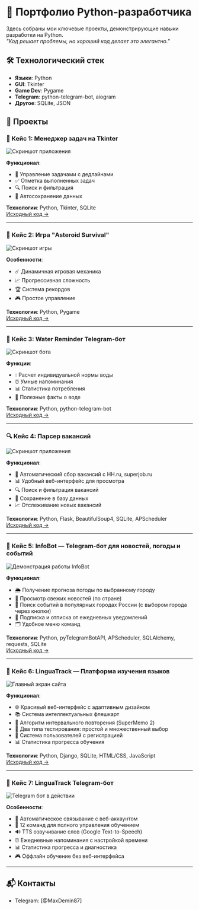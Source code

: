 # 🚀 Портфолио Python-разработчика

Здесь собраны мои ключевые проекты, демонстрирующие навыки разработки на Python.  
*"Код решает проблемы, но хороший код делает это элегантно."*

## 🛠 Технологический стек
- **Языки**: Python 
- **GUI**: Tkinter
- **Game Dev**: Pygame
- **Telegram**: python-telegram-bot, aiogram
- **Другое**: SQLite, JSON

## 📂 Проекты

### 🎯 Кейс 1: Менеджер задач на Tkinter
![Скриншот приложения](/images/функционал.jpg)

**Функционал**:
- 📅 Управление задачами с дедлайнами
- ✅ Отметка выполненных задач
- 🔍 Поиск и фильтрация
- 💾 Автосохранение данных

**Технологии**: Python, Tkinter, SQLite  
[Исходный код →](https://github.com/Dema267/tkinter_application)

---

### 🚀 Кейс 2: Игра "Asteroid Survival"
![Скриншот игры](/images/астероид.png)

**Особенности**:
- ☄️ Динамичная игровая механика
- 📈 Прогрессивная сложность
- 🏆 Система рекордов
- 🎮 Простое управление

**Технологии**: Python, Pygame  
[Исходный код →](https://github.com/Dema267/asteroid)

---

### 🤖 Кейс 3: Water Reminder Telegram-бот
![Скриншот бота](/images/работа.jpg)

**Функции**:
- 💧 Расчет индивидуальной нормы воды
- ⏰ Умные напоминания
- 📊 Статистика потребления
- 🧠 Полезные факты о воде

**Технологии**: Python, python-telegram-bot  
[Исходный код →](https://github.com/Dema267/water_bot)

---

### 🔍 Кейс 4: Парсер вакансий
![Скриншот приложения](/images/экран.jpg)

**Функционал**:
- 🔄 Автоматический сбор вакансий с HH.ru, superjob.ru
- 📊 Удобный веб-интерфейс для просмотра
- 🔍 Поиск и фильтрация вакансий
- 💾 Сохранение в базу данных
- 📈 Отслеживание новых вакансий

**Технологии**: Python, Flask, BeautifulSoup4, SQLite, APScheduler  
[Исходный код →](https://github.com/Dema267/IT-parser)

---

### 📲 Кейс 5: InfoBot — Telegram-бот для новостей, погоды и событий
![Демонстрация работы InfoBot](/images/бот.jpg)

**Функционал**:
- 🌦 Получение прогноза погоды по выбранному городу
- 📰 Просмотр свежих новостей (по стране)
- 🎫 Поиск событий в популярных городах России (с выбором города через кнопки)
- 🔔 Подписка и отписка от ежедневных уведомлений
- 🗂 Удобное меню команд

**Технологии**: Python, pyTelegramBotAPI, APScheduler, SQLAlchemy, requests, SQLite  
[Исходный код →](https://github.com/Dema267/InfoBot)

---
### 🎯 Кейс 6: LinguaTrack — Платформа изучения языков
![Главный экран сайта](/images/Экран_сайт.jpg)

**Функционал**:
- 🌐 Красивый веб-интерфейс с адаптивным дизайном
- 📚 Система интеллектуальных флешкарт
- 🧠 Алгоритм интервального повторения (SuperMemo 2)
- 🎯 Два типа тестирования: простой и множественный выбор
- 👥 Система пользователей с регистрацией
- 📊 Статистика прогресса обучения

**Технологии**: Python, Django, SQLite, HTML/CSS, JavaScript  
[Исходный код →](https://github.com/Dema267/Linguatrack_1.0)

---

### 🤖 Кейс 7: LinguaTrack Telegram-бот
![Telegram бот в действии](/images/БОТ2.jpg)

**Особенности**:
- 🔗 Автоматическое связывание с веб-аккаунтом
- 📱 12 команд для полного управления обучением
- 🔊 TTS озвучивание слов (Google Text-to-Speech)
- ⏰ Ежедневные напоминания с настройкой времени
- 📊 Статистика прогресса и диагностика
- 🎮 Оффлайн обучение без веб-интерфейса

---

## 📬 Контакты
- Telegram: [@MaxDemin87]
